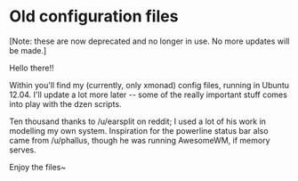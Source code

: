 Old configuration files
=======================

[Note: these are now deprecated and no longer in use. No more updates
will be made.]

Hello there!!

Within you'll find my (currently, only xmonad) config files, running in Ubuntu
12.04.  I'll update a lot more later -- some of the really important stuff comes
into play with the dzen scripts.

Ten thousand thanks to /u/earsplit on reddit; I used a lot of his work in
modelling my own system.  Inspiration for the powerline status bar also came
from /u/phallus, though he was running AwesomeWM, if memory serves.

Enjoy the files~

